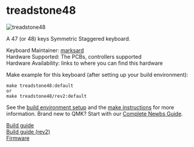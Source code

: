 # treadstone48

![treadstone48](https://github.com/marksard/Keyboards/raw/master/_image/20181219-PC190003.jpg)

A 47 (or 48) keys Symmetric Staggered keyboard.  

Keyboard Maintainer: [marksard](https://github.com/marksard)  
Hardware Supported: The PCBs, controllers supported  
Hardware Availability: links to where you can find this hardware

Make example for this keyboard (after setting up your build environment):

    make treadstone48:default
    or
    make treadstone48/rev2:default

See the [build environment setup](https://docs.qmk.fm/#/getting_started_build_tools) and the [make instructions](https://docs.qmk.fm/#/getting_started_make_guide) for more information. Brand new to QMK? Start with our [Complete Newbs Guide](https://docs.qmk.fm/#/newbs).

[Build guide](https://github.com/marksard/Keyboards/blob/master/treadstone48/documents/treadstone48_buildguide.md)  
[Build guide (rev2)](https://github.com/marksard/Keyboards/blob/master/treadstone48/documents/treadstone48rev2_buildguide.md)  
[Firmware](https://github.com/marksard/qmk_firmware/tree/my_customize/keyboards/treadstone48)  
